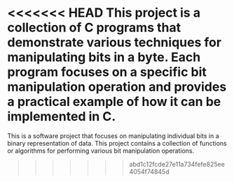 <<<<<<< HEAD
This project is a collection of C programs that demonstrate various techniques for manipulating bits in a byte. Each program focuses on a specific bit manipulation operation and provides a practical example of how it can be implemented in C.
=======
This is a software project that focuses on manipulating individual bits in a binary representation of data. This project contains  a collection of functions or algorithms for performing various bit manipulation operations.
>>>>>>> abd1c12fcde27e11a734fefe825ee4054f74845d
